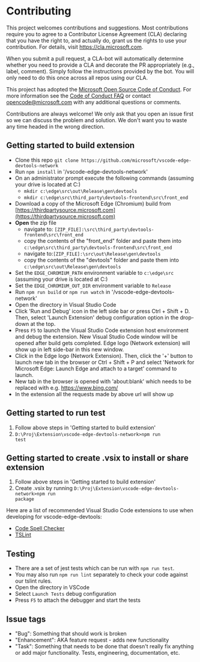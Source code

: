 # Contributing

This project welcomes contributions and suggestions.  Most contributions require you to agree to a
Contributor License Agreement (CLA) declaring that you have the right to, and actually do, grant us
the rights to use your contribution. For details, visit https://cla.microsoft.com.

When you submit a pull request, a CLA-bot will automatically determine whether you need to provide
a CLA and decorate the PR appropriately (e.g., label, comment). Simply follow the instructions
provided by the bot. You will only need to do this once across all repos using our CLA.

This project has adopted the [Microsoft Open Source Code of Conduct](https://opensource.microsoft.com/codeofconduct/).
For more information see the [Code of Conduct FAQ](https://opensource.microsoft.com/codeofconduct/faq/) or
contact [opencode@microsoft.com](mailto:opencode@microsoft.com) with any additional questions or comments.

Contributions are always welcome! We only ask that you open an issue first so we can discuss the problem and solution. We don't want you to waste any time headed in the wrong direction.

## Getting started to build extension
* Clone this repo `git clone https://github.com/microsoft/vscode-edge-devtools-network`
* Run `npm install` in '/vscode-edge-devtools-network'
* On an administrator prompt execute the following commands (assuming your drive is located at C:\)
  * `mkdir c:\edge\src\out\Release\gen\devtools`
  * `mkdir c:\edge\src\third_party\devtools-frontend\src\front_end`
* Download a copy of the Microsoft Edge (Chromium) build from [https://thirdpartysource.microsoft.com](https://thirdpartysource.microsoft.com)
* **Open** the zip file
  * navigate to: `[ZIP_FILE]:\src\third_party\devtools-frontend\src\front_end`
  * copy the contents of the "front_end" folder and paste them into `c:\edge\src\third_party\devtools-frontend\src\front_end`
  * navigate to:`[ZIP_FILE]:\src\out\Release\gen\devtools`
  * copy the contents of the "devtools" folder and paste them into `c:\edge\src\out\Release\gen\devtools`
* Set the `EDGE_CHROMIUM_PATH` environment variable to `c:\edge\src` (assuming your drive is located at C:\)
* Set the `EDGE_CHROMIUM_OUT_DIR` environment variable to `Release`
* Run `npm run build` or `npm run watch` in '/vscode-edge-devtools-network'
* Open the directory in Visual Studio Code
* Click 'Run and Debug' icon in the left side bar or press Ctrl + Shift + D. Then, select 'Launch Extension' debug configuration option in the drop-down at the top.
* Press `F5` to launch the Visual Studio Code extension host environment and debug the extension. New Visual Studio Code window will be opened after build gets completed. Edge logo (Network extension) will show up in left side-bar in this new window.
* Click in the Edge logo (Network Extension). Then, click the '+' button to launch new tab in the browser or Ctrl + Shift + P and select 'Network for Microsoft Edge: Launch Edge and attach to a target' command to launch.
* New tab in the browser is opened with 'about:blank' which needs to be replaced with e.g. https://www.bing.com/
* In the extension all the requests made by above url will show up

## Getting started to run test
1. Follow above steps in 'Getting started to build extension'
2. <code>D:\Proj\Extension\vscode-edge-devtools-network>npm run test</code>

## Getting started to create .vsix to install or share extension
1. Follow above steps in 'Getting started to build extension'
2. Create .vsix by running <code>D:\Proj\Extension\vscode-edge-devtools-network>npm run package</code>

Here are a list of recommended Visual Studio Code extensions to use when developing for vscode-edge-devtools:
* [Code Spell Checker](https://marketplace.visualstudio.com/items?itemName=streetsidesoftware.code-spell-checker)
* [TSLint](https://marketplace.visualstudio.com/items?itemName=ms-vscode.vscode-typescript-tslint-plugin)


## Testing
* There are a set of jest tests which can be run with `npm run test`.
* You may also run `npm run lint` separately to check your code against our tslint rules.
* Open the directory in VSCode
* Select `Launch Tests` debug configuration
* Press `F5` to attach the debugger and start the tests

## Issue tags
* "Bug": Something that should work is broken
* "Enhancement": AKA feature request - adds new functionality
* "Task": Something that needs to be done that doesn't really fix anything or add major functionality. Tests, engineering, documentation, etc.
